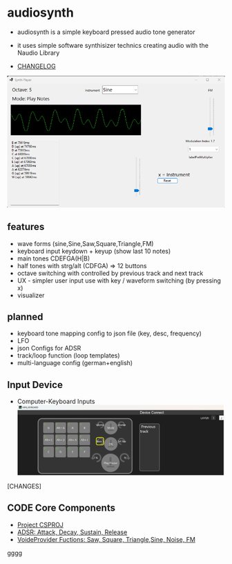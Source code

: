 # audiosynth

* audiosynth is a simple  keyboard pressed audio tone generator
* it uses simple software synthisizer technics creating audio with the Naudio Library

* [CHANGELOG](CHANGELOG.md)

![FRONTEND: Audio Synth Player](doc/audioSynthPlayer.png)

## features

* wave forms (sine,Sine,Saw,Square,Triangle,FM)
* keyboard input keydown + keyup (show last 10 notes)
* main tones CDEFGA(H|B)
* half tones with strg/alt (CDFGA) => 12 buttons
* octave switching with controlled by previous track and next track
* UX - simpler user input use with key / waveform switching (by pressing x)
* visualizer

## planned

* keyboard tone mapping config to json file (key, desc, frequency)
* LFO
* json Configs for ADSR
* track/loop function (loop templates)
* multi-language config (german+english)

## Input Device

* Computer-Keyboard Inputs
![Mini Keyboard Example png](doc/mini-keyboard-example.png)

[CHANGES]
## CODE Core Components

* [Project CSPROJ](audiosynthSOL/audiosynth/audiosynth.csproj)
* [ADSR: Attack, Decay, Sustain, Release](audiosynthSOL/audiosynth/ADSR.cs)
* [VoideProvider Fuctions: Saw, Square, Triangle,Sine, Noise, FM](audiosynthSOL/audiosynth/VoiceProvider.cs)

gggg
